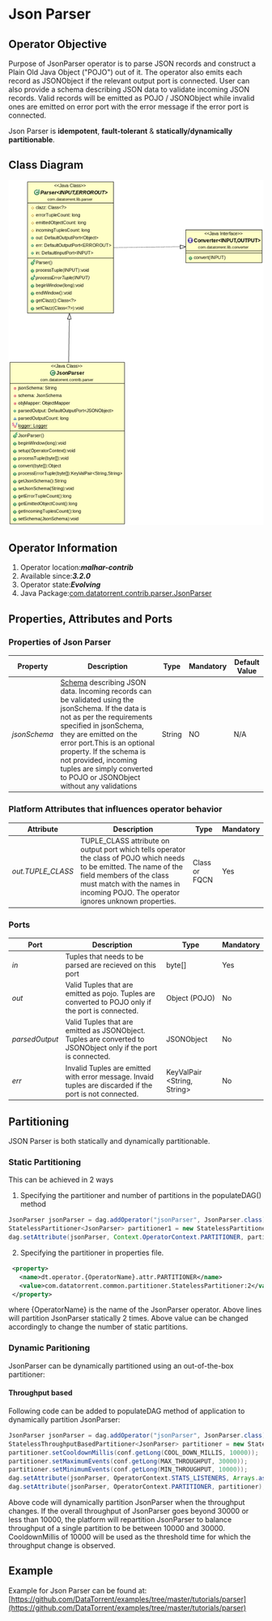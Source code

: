 Json Parser
=============

## Operator Objective
Purpose of JsonParser operator is to parse JSON records and construct a Plain Old Java Object ("POJO") out of it. The operator also emits each record as JSONObject if the relevant output port is connected. User can also provide a schema describing JSON data to validate incoming JSON records. Valid records will be emitted as POJO / JSONObject while invalid ones are emitted on error port with the error message if the error port is connected.

Json Parser is **idempotent**, **fault-tolerant** & **statically/dynamically partitionable**.

## Class Diagram
![](images/jsonParser/JsonParser.png)
## Operator Information
1. Operator location:**_malhar-contrib_**
2. Available since:**_3.2.0_**
3. Operator state:**_Evolving_**
4. Java Package:[com.datatorrent.contrib.parser.JsonParser](https://github.com/apache/apex-malhar/blob/master/contrib/src/main/java/com/datatorrent/contrib/parser/JsonParser.java)

## Properties, Attributes and Ports
### <a name="props"></a>Properties of Json Parser
| **Property** | **Description** | **Type** | **Mandatory** | **Default Value** |
| -------- | ----------- | ---- | ------------------ | ------------- |
| *jsonSchema* | [Schema](http://json-schema.org/)  describing JSON data. Incoming records can be validated using the jsonSchema. If the data is not as per the requirements specified in jsonSchema, they are emitted on the error port.This is an optional property. If the schema is not provided, incoming tuples are simply converted to POJO or JSONObject without any validations| String | NO | N/A |

### Platform Attributes that influences operator behavior
| **Attribute** | **Description** | **Type** | **Mandatory** |
| -------- | ----------- | ---- | ------------------ |
| *out.TUPLE_CLASS* | TUPLE_CLASS attribute on output port which tells operator the class of POJO which needs to be emitted. The name of the field members of the class must match with the names in incoming POJO. The operator ignores unknown properties.| Class or FQCN| Yes |


### Ports
| **Port** | **Description** | **Type** | **Mandatory** |
| -------- | ----------- | ---- | ------------------ |
| *in*  | Tuples that needs to be parsed are recieved on this port | byte[] | Yes
| *out* | Valid Tuples that are emitted as pojo. Tuples are converted to POJO only if the port is connected. | Object (POJO) | No |
| *parsedOutput* | Valid Tuples that are emitted as JSONObject. Tuples are converted to JSONObject only if the port is connected.| JSONObject | No |
| *err* | Invalid Tuples are emitted with error message. Invaid tuples are discarded if the port is not connected. | KeyValPair <String, String\> | No |

## Partitioning
JSON Parser is both statically and dynamically partitionable.
### Static Partitioning
This can be achieved in 2 ways

1. Specifying the partitioner and number of partitions in the populateDAG() method

```java
JsonParser jsonParser = dag.addOperator("jsonParser", JsonParser.class);
StatelessPartitioner<JsonParser> partitioner1 = new StatelessPartitioner<JsonParser>(2);
dag.setAttribute(jsonParser, Context.OperatorContext.PARTITIONER, partitioner1 );
```
2. Specifying the partitioner in properties file.
```xml
 <property>
   <name>dt.operator.{OperatorName}.attr.PARTITIONER</name>
   <value>com.datatorrent.common.partitioner.StatelessPartitioner:2</value>
 </property>
```
 where {OperatorName} is the name of the JsonParser operator.
 Above lines will partition JsonParser statically 2 times. Above value can be changed accordingly to change the number of static partitions.


### Dynamic Paritioning

JsonParser can be dynamically partitioned using an out-of-the-box partitioner:

#### Throughput based
Following code can be added to populateDAG method of application to dynamically partition JsonParser:
```java
JsonParser jsonParser = dag.addOperator("jsonParser", JsonParser.class);
StatelessThroughputBasedPartitioner<JsonParser> partitioner = new StatelessThroughputBasedPartitioner<>();
partitioner.setCooldownMillis(conf.getLong(COOL_DOWN_MILLIS, 10000));
partitioner.setMaximumEvents(conf.getLong(MAX_THROUGHPUT, 30000));
partitioner.setMinimumEvents(conf.getLong(MIN_THROUGHPUT, 10000));
dag.setAttribute(jsonParser, OperatorContext.STATS_LISTENERS, Arrays.asList(new StatsListener[]{partitioner}));
dag.setAttribute(jsonParser, OperatorContext.PARTITIONER, partitioner);
```

Above code will dynamically partition JsonParser when the throughput changes.
If the overall throughput of JsonParser goes beyond 30000 or less than 10000, the platform will repartition JsonParser
to balance throughput of a single partition to be between 10000 and 30000.
CooldownMillis of 10000 will be used as the threshold time for which the throughput change is observed.


## Example
Example for Json Parser can be found at: [https://github.com/DataTorrent/examples/tree/master/tutorials/parser](https://github.com/DataTorrent/examples/tree/master/tutorials/parser)
